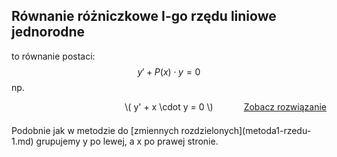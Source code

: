 ## Równanie różniczkowe I-go rzędu liniowe jednorodne 
to równanie postaci:  
$$
y' + P(x) \cdot y = 0
$$
np.  
<div style="display: flex; justify-content: space-between; align-items: center; margin-bottom: 1.5em;">
  <div style="flex: 1;"></div>
  <div style="flex: 1; text-align: center;">\( y' + x \cdot y = 0 \)</div>
  <div style="flex: 1; text-align: right;">
    <a href="../przyklad-metoda2-rzedu-1/">Zobacz rozwiązanie</a>
  </div>
</div>  
Podobnie jak w metodzie do [zmiennych rozdzielonych](metoda1-rzedu-1.md) grupujemy y po lewej, a x po prawej stronie.  

